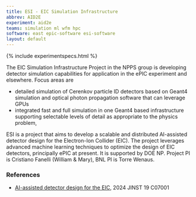 ```yaml
---
title: ESI - EIC Simulation Infrastructure
abbrev: AID2E
experiment: aid2e
teams: simulation ml wfm hpc
software: east epic-software esi-software
layout: default
---
```


{% include experimentspecs.html %}

The EIC Simulation Infrastructure Project in the NPPS group is developing detector simulation capabilities for application in the ePIC experiment and elsewhere. Focus areas are
  - detailed simulation of Cerenkov particle ID detectors based on Geant4 simulation and optical photon propagation software that can leverage GPUs
  - integrated fast and full simulation in one Geant4 based infrastructure supporting selectable levels of detail as appropriate to the physics problem, 

ESI is a project that aims to develop a scalable and distributed AI-assisted detector design for the Electron-Ion Collider (EIC). The project leverages advanced machine learning techniques to optimize the design of EIC detectors, principally ePIC at present. It is supported by DOE NP. Project PI is Cristiano Fanelli (William & Mary), BNL PI is Torre Wenaus.

### References

- [AI-assisted detector design for the EIC](https://atlas.cern/), 2024 JINST 19 C07001
